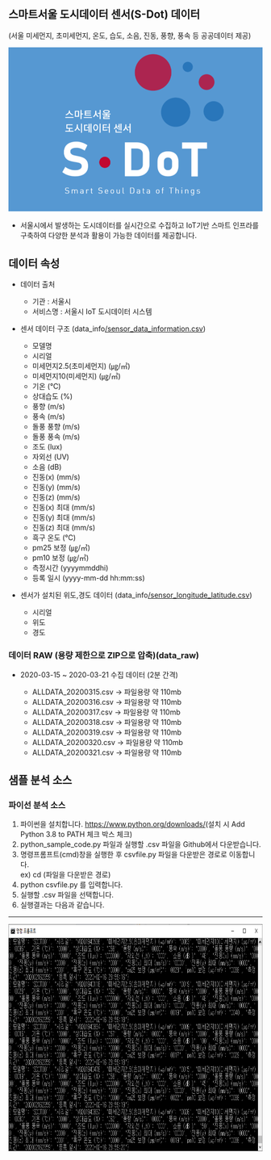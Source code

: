 ## 스마트서울 도시데이터 센서(S-Dot) 데이터
 (서울 미세먼지, 초미세먼지, 온도, 습도, 소음, 진동, 풍향, 풍속 등 공공데이터 제공)
 
 <img src="/image_source/S-Dot_main.png" title="S-Dot_main" alt="S-Dot_main"></img><br/>
 
- 서울시에서 발생하는 도시데이터를 실시간으로 수집하고 IoT기반 스마트 인프라를 구축하여 다양한 분석과 활용이 가능한 데이터를 제공합니다. 

  

## 데이터 속성

- 데이터 출처
  * 기관 : 서울시
  * 서비스명 : 서울시 IoT 도시데이터 시스템 


- 센서 데이터 구조 (data_info[/sensor_data_information.csv](https://github.com/seoul-iotdata/iotdata/blob/master/data_info/sensor_data_information.csv))

  * 모델명
  * 시리얼
  * 미세먼지2.5(초미세먼지) (㎍/㎥)
  * 미세먼지10(미세먼지) (㎍/㎥)
  * 기온 (℃)
  * 상대습도 (%)
  * 풍향 (m/s)
  * 풍속 (m/s)
  * 돌풍 풍향 (m/s)
  * 돌풍 풍속 (m/s)
  * 조도 (lux)
  * 자외선 (UV)
  * 소음 (dB)
  * 진동(x) (mm/s)
  * 진동(y) (mm/s)
  * 진동(z) (mm/s)
  * 진동(x) 최대 (mm/s)
  * 진동(y) 최대 (mm/s)
  * 진동(z) 최대 (mm/s)
  * 흑구 온도 (℃)
  * pm25 보정 (㎍/㎥)
  * pm10 보정 (㎍/㎥)
  * 측정시간 (yyyymmddhi)
  * 등록 일시 (yyyy-mm-dd hh:mm:ss)  

  
-  센서가 설치된 위도,경도 데이터 (data_info[/sensor_longitude_latitude.csv](https://github.com/seoul-iotdata/iotdata/blob/master/data_info/sensor_longitude_latitude.csv))
   * 시리얼
   * 위도
   * 경도 
 

  
  
### 데이터 RAW (용량 제한으로 ZIP으로 압축)(data_raw\)
- 2020-03-15 ~ 2020-03-21 수집 데이터 (2분 간격)

  * ALLDATA_20200315.csv -> 파일용량 약 110mb
  * ALLDATA_20200316.csv -> 파일용량 약 110mb 
  * ALLDATA_20200317.csv -> 파일용량 약 110mb 
  * ALLDATA_20200318.csv -> 파일용량 약 110mb 
  * ALLDATA_20200319.csv -> 파일용량 약 110mb 
  * ALLDATA_20200320.csv -> 파일용량 약 110mb 
  * ALLDATA_20200321.csv -> 파일용량 약 110mb 




## 샘플 분석 소스 

### 파이선 분석 소스 
1. 파이썬을 설치합니다. <https://www.python.org/downloads/>(설치 시 Add Python 3.8 to PATH 체크 박스 체크)
2. python_sample_code.py 파일과 실행할 .csv 파일을 Github에서 다운받습니다.
3. 명령프롬프트(cmd)창을 실행한 후 csvfile.py 파일을 다운받은 경로로 이동합니다.    
 ex) cd (파일을 다운받은 경로)
4. python csvfile.py 를 입력합니다.
5. 실행할 .csv 파일을 선택합니다.
6. 실행결과는 다음과 같습니다.
---
<img src="/cvsfile_result.png" width="850px" height="450px" title="cvsfile_result" alt="cvsfile_result"></img><br/>
